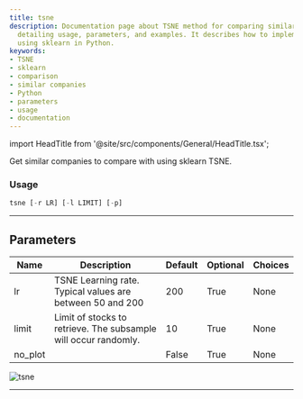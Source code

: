 ```yaml
---
title: tsne
description: Documentation page about TSNE method for comparing similar companies,
  detailing usage, parameters, and examples. It describes how to implement TSNE method
  using sklearn in Python.
keywords:
- TSNE
- sklearn
- comparison
- similar companies
- Python
- parameters
- usage
- documentation
---
```


import HeadTitle from '@site/src/components/General/HeadTitle.tsx';

<HeadTitle title="stocks/ca/tsne - Reference | OpenBB Terminal Docs" />

Get similar companies to compare with using sklearn TSNE.

### Usage

```python
tsne [-r LR] [-l LIMIT] [-p]
```

---

## Parameters

| Name | Description | Default | Optional | Choices |
| ---- | ----------- | ------- | -------- | ------- |
| lr | TSNE Learning rate. Typical values are between 50 and 200 | 200 | True | None |
| limit | Limit of stocks to retrieve. The subsample will occur randomly. | 10 | True | None |
| no_plot |  | False | True | None |

![tsne](https://user-images.githubusercontent.com/46355364/154074416-af8c7d2a-fa2f-461f-8522-933cf6e3543b.png)

---
